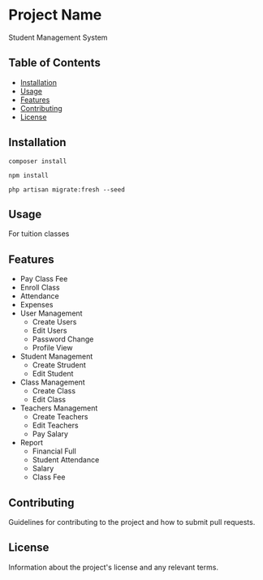 # Project Name

Student Management System

## Table of Contents

-   [Installation](#installation)
-   [Usage](#usage)
-   [Features](#features)
-   [Contributing](#contributing)
-   [License](#license)

## Installation

    composer install

    npm install

    php artisan migrate:fresh --seed

## Usage

For tuition classes

## Features

-   Pay Class Fee
-   Enroll Class
-   Attendance
-   Expenses
-   User Management
    -   Create Users
    -   Edit Users
    -   Password Change
    -   Profile View
-   Student Management
    -   Create Strudent
    -   Edit Student
-   Class Management
    -   Create Class
    -   Edit Class
-   Teachers Management
    -   Create Teachers
    -   Edit Teachers
    -   Pay Salary
-   Report
    -   Financial Full
    -   Student Attendance
    -   Salary
    -   Class Fee

## Contributing

Guidelines for contributing to the project and how to submit pull requests.

## License

Information about the project's license and any relevant terms.
